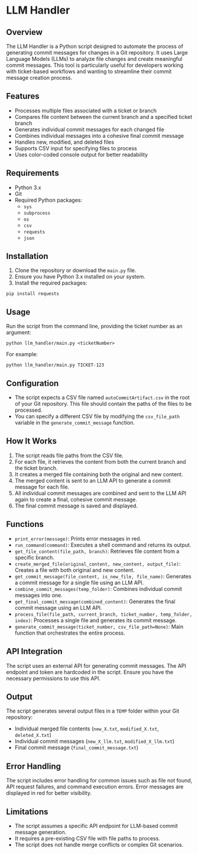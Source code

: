# LLM Handler

## Overview

The LLM Handler is a Python script designed to automate the process of generating commit messages for changes in a Git repository. It uses Large Language Models (LLMs) to analyze file changes and create meaningful commit messages. This tool is particularly useful for developers working with ticket-based workflows and wanting to streamline their commit message creation process.

## Features

- Processes multiple files associated with a ticket or branch
- Compares file content between the current branch and a specified ticket branch
- Generates individual commit messages for each changed file
- Combines individual messages into a cohesive final commit message
- Handles new, modified, and deleted files
- Supports CSV input for specifying files to process
- Uses color-coded console output for better readability

## Requirements

- Python 3.x
- Git
- Required Python packages:
  - `sys`
  - `subprocess`
  - `os`
  - `csv`
  - `requests`
  - `json`

## Installation

1. Clone the repository or download the `main.py` file.
2. Ensure you have Python 3.x installed on your system.
3. Install the required packages:

```
pip install requests
```

## Usage

Run the script from the command line, providing the ticket number as an argument:

```
python llm_handler/main.py <ticketNumber>
```

For example:

```
python llm_handler/main.py TICKET-123
```

## Configuration

- The script expects a CSV file named `autoCommitArtifact.csv` in the root of your Git repository. This file should contain the paths of the files to be processed.
- You can specify a different CSV file by modifying the `csv_file_path` variable in the `generate_commit_message` function.

## How It Works

1. The script reads file paths from the CSV file.
2. For each file, it retrieves the content from both the current branch and the ticket branch.
3. It creates a merged file containing both the original and new content.
4. The merged content is sent to an LLM API to generate a commit message for each file.
5. All individual commit messages are combined and sent to the LLM API again to create a final, cohesive commit message.
6. The final commit message is saved and displayed.

## Functions

- `print_error(message)`: Prints error messages in red.
- `run_command(command)`: Executes a shell command and returns its output.
- `get_file_content(file_path, branch)`: Retrieves file content from a specific branch.
- `create_merged_file(original_content, new_content, output_file)`: Creates a file with both original and new content.
- `get_commit_message(file_content, is_new_file, file_name)`: Generates a commit message for a single file using an LLM API.
- `combine_commit_messages(temp_folder)`: Combines individual commit messages into one.
- `get_final_commit_message(combined_content)`: Generates the final commit message using an LLM API.
- `process_file(file_path, current_branch, ticket_number, temp_folder, index)`: Processes a single file and generates its commit message.
- `generate_commit_message(ticket_number, csv_file_path=None)`: Main function that orchestrates the entire process.

## API Integration

The script uses an external API for generating commit messages. The API endpoint and token are hardcoded in the script. Ensure you have the necessary permissions to use this API.

## Output

The script generates several output files in a `TEMP` folder within your Git repository:

- Individual merged file contents (`new_X.txt`, `modified_X.txt`, `deleted_X.txt`)
- Individual commit messages (`new_X_llm.txt`, `modified_X_llm.txt`)
- Final commit message (`final_commit_message.txt`)

## Error Handling

The script includes error handling for common issues such as file not found, API request failures, and command execution errors. Error messages are displayed in red for better visibility.

## Limitations

- The script assumes a specific API endpoint for LLM-based commit message generation.
- It requires a pre-existing CSV file with file paths to process.
- The script does not handle merge conflicts or complex Git scenarios.
